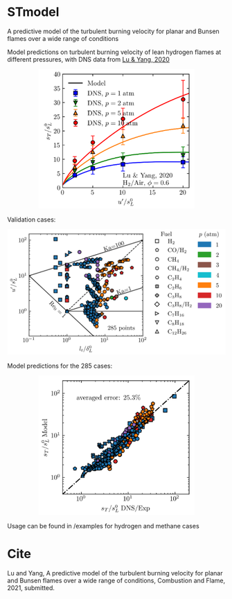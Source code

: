 # STmodel
A predictive model of the turbulent burning velocity for planar and Bunsen flames over a wide range of conditions

Model predictions on turbulent burning velocity of lean hydrogen flames at different pressures, with DNS data from [Lu & Yang, 2020](https://doi.org/10.1016/j.proci.2020.06.162)
<p align="center">
<img src="./data/fig/fig_model_st_Lu2020.png" width="360">
</p>

Validation cases:
<p align="center">
<img src="./data/fig/fig_diagram.png" width="560">
</p>

Model predictions for the 285 cases:
<p align="center">
<img src="./data/fig/fig_st_predictions.png" width="360">
</p>

Usage can be found in /examples for hydrogen and methane cases

# Cite
Lu and Yang, A predictive model of the turbulent burning velocity for planar and Bunsen flames over a wide range of conditions, Combustion and Flame, 2021, submitted.

